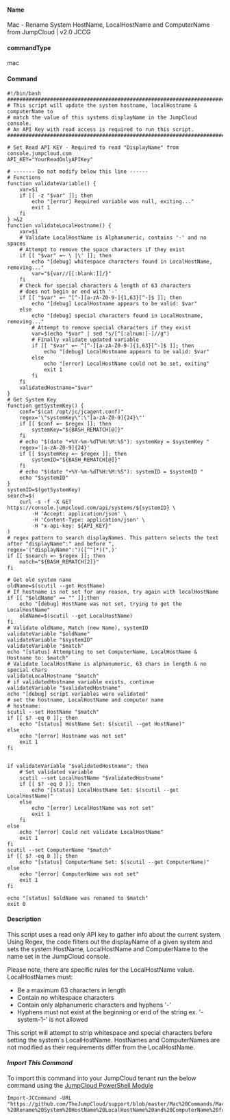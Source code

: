 #### Name

Mac - Rename System HostName, LocalHostName and ComputerName from JumpCloud | v2.0 JCCG

#### commandType

mac

#### Command

```
#!/bin/bash
################################################################################
# This script will update the system hostname, localHostname & computerName to
# match the value of this systems displayName in the JumpCloud console.
# An API Key with read access is required to run this script.
################################################################################

# Set Read API KEY - Required to read "DisplayName" from console.jumpcloud.com
API_KEY="YourReadOnlyAPIKey"

# ------- Do not modify below this line ------
# Functions
function validateVariable() {
    var=$1
    if [[ -z "$var" ]]; then
        echo "[error] Required variable was null, exiting..."
        exit 1
    fi
} >&2
function validateLocalHostname() {
    var=$1
    # Validate LocalHostName is Alphanumeric, contains '-' and no spaces
    # Attempt to remove the space characters if they exist
    if [[ "$var" =~ \ |\' ]]; then
        echo "[debug] whitespace characters found in LocalHostName, removing..."
        var="${var//[[:blank:]]/}"
    fi
    # Check for special characters & length of 63 characters
    # does not begin or end with '-'
    if [[ "$var" =~ ^[^-][a-zA-Z0-9-]{1,63}[^-]$ ]]; then
        echo "[debug] LocalHostname appears to be valid: $var"
    else
        echo "[debug] special characters found in LocalHostname, removing..."
        # Attempt to remove special characters if they exist
        var=$(echo "$var" | sed "s/[^[:alnum:]-]//g")
        # Finally validate updated variable
        if [[ "$var" =~ ^[^-][a-zA-Z0-9-]{1,63}[^-]$ ]]; then
            echo "[debug] LocalHostname appears to be valid: $var"
        else
            echo "[error] LocalHostName could not be set, exiting"
            exit 1
        fi
    fi
    validatedHostname="$var"
}
# Get System Key
function getSystemKey() {
    conf="$(cat /opt/jc/jcagent.conf)"
    regex='\"systemKey\":\"[a-zA-Z0-9]{24}\"'
    if [[ $conf =~ $regex ]]; then
        systemKey="${BASH_REMATCH[@]}"
    fi
    # echo "$(date "+%Y-%m-%dT%H:%M:%S"): systemKey = $systemKey "
    regex='[a-zA-Z0-9]{24}'
    if [[ $systemKey =~ $regex ]]; then
        systemID="${BASH_REMATCH[@]}"
    fi
    # echo "$(date "+%Y-%m-%dT%H:%M:%S"): systemID = $systemID "
    echo "$systemID"
}
systemID=$(getSystemKey)
search=$(
    curl -s -f -X GET https://console.jumpcloud.com/api/systems/${systemID} \
        -H 'Accept: application/json' \
        -H 'Content-Type: application/json' \
        -H "x-api-key: ${API_KEY}"
)
# regex pattern to search displayNames. This pattern selects the text after "displayName":" and before ",
regex='("displayName":")([^"]*)(",)'
if [[ $search =~ $regex ]]; then
    match="${BASH_REMATCH[2]}"
fi

# Get old system name
oldName=$(scutil --get HostName)
# If hostname is not set for any reason, try again with localHostName
if [[ "$oldName" == "" ]];then
    echo "[debug] HostName was not set, trying to get the LocalHostName"
    oldName=$(scutil --get LocalHostName)
fi
# Validate oldName, Match (new Name), systemID
validateVariable "$oldName"
validateVariable "$systemID"
validateVariable "$match"
echo "[status] Attempting to set ComputerName, LocalHostName & Hostname to: $match"
# Validate localHostName is alphanumeric, 63 chars in length & no special chars
validateLocalHostname "$match"
# if validatedHostname variable exists, continue
validateVariable "$validatedHostname"
echo "[debug] script variables were validated"
# set the hostname, LocalHostName and computer name
# hostname:
scutil --set HostName "$match"
if [[ $? -eq 0 ]]; then
    echo "[status] HostName Set: $(scutil --get HostName)"
else
    echo "[error] Hostname was not set"
    exit 1
fi


if validateVariable "$validatedHostname"; then
    # Set validated variable
    scutil --set LocalHostName "$validatedHostname"
    if [[ $? -eq 0 ]]; then
        echo "[status] LocalHostName Set: $(scutil --get LocalHostName)"
    else
        echo "[error] LocalHostName was not set"
        exit 1
    fi
else
    echo "[error] Could not validate LocalHostName"
    exit 1
fi
scutil --set ComputerName "$match"
if [[ $? -eq 0 ]]; then
    echo "[status] ComputerName Set: $(scutil --get ComputerName)"
else
    echo "[error] ComputerName was not set"
    exit 1
fi

echo "[status] $oldName was renamed to $match"
exit 0
```

#### Description

This script uses a read only API key to gather info about the current system. Using Regex, the code filters out the displayName of a given system and sets the system HostName, LocalHostName and ComputerName to the name set in the JumpCloud console.

Please note, there are specific rules for the LocalHostName value. LocalHostNames must:

* Be a maximum 63 characters in length
* Contain no whitespace characters
* Contain only alphanumeric characters and hyphens '-'
* Hyphens must not exist at the beginning or end of the string ex. '-system-1-' is not allowed

This script will attempt to strip whitespace and special characters before setting the system's LocalHostName. HostNames and ComputerNames are not modified as their requirements differ from the LocalHostName.

#### *Import This Command*

To import this command into your JumpCloud tenant run the below command using the [JumpCloud PowerShell Module](https://github.com/TheJumpCloud/support/wiki/Installing-the-JumpCloud-PowerShell-Module)

```
Import-JCCommand -URL "https://github.com/TheJumpCloud/support/blob/master/Mac%20Commands/Mac%20-%20Rename%20System%20HostName%20LocalHostName%20and%20ComputerName%20from%20JumpCloud.md"
```

